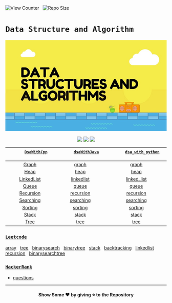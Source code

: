 ![View Counter](https://komarev.com/ghpvc/?username=Data-Structure-and-Algorithm&label=View%20Counter&color=red&style=flat) &nbsp; ![Repo Size](https://img.shields.io/github/repo-size/rajput-hemant/Data-Structure-and-Algorithm?color=blue)

# **`Data Structure and Algorithm`**

<p align="center">
  <img src="https://github.com/rajput-hemant/Data-Structure-and-Algorithm/blob/master/logo.jpg" width=700 />
</p>
<p align="center">
  <img src="https://camo.githubusercontent.com/a870803f30db1d15495072fa9e946a7fa6a6fc1a47fe12324aaf7509c410fc4a/68747470733a2f2f6564656e742e6769746875622e696f2f537570657254696e7949636f6e732f696d616765732f7376672f6a6176612e737667" width=40 />
  <img src="https://camo.githubusercontent.com/aa96ee3a3352c9c3c2161d3e95698d0885a277ab85d617fe77912627d37a3959/68747470733a2f2f6564656e742e6769746875622e696f2f537570657254696e7949636f6e732f696d616765732f7376672f707974686f6e2e737667" width=40 />
  <img src="https://camo.githubusercontent.com/1141fa873ae7371cd6b723fef0cd57ca14923123983844571416854b7f5e8fb6/68747470733a2f2f6564656e742e6769746875622e696f2f537570657254696e7949636f6e732f696d616765732f7376672f63706c7573706c75732e737667" width=40 />
</p>

<div align="center">

| &nbsp; &nbsp; &nbsp; &nbsp; &nbsp; &nbsp; &nbsp; [`DsaWithCpp`](https://github.com/rajput-hemant/Data-Structure-and-Algorithm/tree/master/DsaWithCpp) &nbsp; &nbsp; &nbsp; &nbsp; &nbsp; &nbsp; &nbsp; | &nbsp; &nbsp; &nbsp; &nbsp; &nbsp; &nbsp; &nbsp; [`dsaWithJava`](https://github.com/rajput-hemant/Data-Structure-and-Algorithm/tree/master/dsaWithJava) &nbsp; &nbsp; &nbsp; &nbsp; &nbsp; &nbsp; &nbsp; | &nbsp; &nbsp; &nbsp; &nbsp; &nbsp; &nbsp; &nbsp; [`dsa_with_python`](https://github.com/rajput-hemant/Data-Structure-and-Algorithm/tree/master/dsa_with_python) &nbsp; &nbsp; &nbsp; &nbsp; &nbsp; &nbsp; &nbsp; |
| :----------------------------------------------------------------------------------------------------------------------------------------------------------------------------------------------------: | :------------------------------------------------------------------------------------------------------------------------------------------------------------------------------------------------------: | :--------------------------------------------------------------------------------------------------------------------------------------------------------------------------------------------------------------: |
|                                                  [Graph](https://github.com/rajput-hemant/Data-Structure-and-Algorithm/tree/master/DsaWithCpp/Graph)                                                   |                                                   [graph](https://github.com/rajput-hemant/Data-Structure-and-Algorithm/tree/master/dsaWithJava/graph)                                                   |                                                     [graph](https://github.com/rajput-hemant/Data-Structure-and-Algorithm/tree/master/dsa_with_python/graph)                                                     |
|                                                   [Heap](https://github.com/rajput-hemant/Data-Structure-and-Algorithm/tree/master/DsaWithCpp/Heap)                                                    |                                                    [heap](https://github.com/rajput-hemant/Data-Structure-and-Algorithm/tree/master/dsaWithJava/heap)                                                    |                                                      [heap](https://github.com/rajput-hemant/Data-Structure-and-Algorithm/tree/master/dsa_with_python/heap)                                                      |
|                                             [LinkedList](https://github.com/rajput-hemant/Data-Structure-and-Algorithm/tree/master/DsaWithCpp/LinkedList)                                              |                                              [linkedlist](https://github.com/rajput-hemant/Data-Structure-and-Algorithm/tree/master/dsaWithJava/linkedlist)                                              |                                               [linked_list](https://github.com/rajput-hemant/Data-Structure-and-Algorithm/tree/master/dsa_with_python/linked_list)                                               |
|                                                  [Queue](https://github.com/rajput-hemant/Data-Structure-and-Algorithm/tree/master/DsaWithCpp/Queue)                                                   |                                                   [queue](https://github.com/rajput-hemant/Data-Structure-and-Algorithm/tree/master/dsaWithJava/queue)                                                   |                                                     [queue](https://github.com/rajput-hemant/Data-Structure-and-Algorithm/tree/master/dsa_with_python/queue)                                                     |
|                                              [Recursion](https://github.com/rajput-hemant/Data-Structure-and-Algorithm/tree/master/DsaWithCpp/Recursion)                                               |                                               [recursion](https://github.com/rajput-hemant/Data-Structure-and-Algorithm/tree/master/dsaWithJava/recursion)                                               |                                                 [recursion](https://github.com/rajput-hemant/Data-Structure-and-Algorithm/tree/master/dsa_with_python/recursion)                                                 |
|                                              [Searching](https://github.com/rajput-hemant/Data-Structure-and-Algorithm/tree/master/DsaWithCpp/Searching)                                               |                                               [searching](https://github.com/rajput-hemant/Data-Structure-and-Algorithm/tree/master/dsaWithJava/searching)                                               |                                                 [searching](https://github.com/rajput-hemant/Data-Structure-and-Algorithm/tree/master/dsa_with_python/searching)                                                 |
|                                                [Sorting](https://github.com/rajput-hemant/Data-Structure-and-Algorithm/tree/master/DsaWithCpp/Sorting)                                                 |                                                 [sorting](https://github.com/rajput-hemant/Data-Structure-and-Algorithm/tree/master/dsaWithJava/sorting)                                                 |                                                   [sorting](https://github.com/rajput-hemant/Data-Structure-and-Algorithm/tree/master/dsa_with_python/sorting)                                                   |
|                                                  [Stack](https://github.com/rajput-hemant/Data-Structure-and-Algorithm/tree/master/DsaWithCpp/Stack)                                                   |                                                 [stack](https://github.com/rajput-hemant/Data-Structure-and-Algorithm/tree/master/dsa_with_python/stack)                                                 |                                                     [stack](https://github.com/rajput-hemant/Data-Structure-and-Algorithm/tree/master/dsa_with_python/stack)                                                     |
|                                                   [Tree](https://github.com/rajput-hemant/Data-Structure-and-Algorithm/tree/master/DsaWithCpp/Tree)                                                    |                                                    [tree](https://github.com/rajput-hemant/Data-Structure-and-Algorithm/tree/master/dsaWithJava/tree)                                                    |                                                      [tree](https://github.com/rajput-hemant/Data-Structure-and-Algorithm/tree/master/dsa_with_python/tree)                                                      |

</div>

### [`Leetcode`](https://github.com/rajput-hemant/Data-Structure-and-Algorithm/tree/master/leetcode)

[array](https://github.com/rajput-hemant/Data-Structure-and-Algorithm/tree/master/leetcode/array) &nbsp; [tree](https://github.com/rajput-hemant/Data-Structure-and-Algorithm/tree/master/leetcode/tree) &nbsp; [binarysearch](https://github.com/rajput-hemant/Data-Structure-and-Algorithm/tree/master/leetcode/binarysearch) &nbsp; [binarytree](https://github.com/rajput-hemant/Data-Structure-and-Algorithm/tree/master/leetcode/tree/binarytree) &nbsp; [stack](https://github.com/rajput-hemant/Data-Structure-and-Algorithm/tree/master/leetcode/stack) &nbsp; [backtracking](https://github.com/rajput-hemant/Data-Structure-and-Algorithm/tree/master/leetcode/recursion) &nbsp; [linkedlist](https://github.com/rajput-hemant/Data-Structure-and-Algorithm/tree/master/leetcode/linkedlist) &nbsp; [recursion](https://github.com/rajput-hemant/Data-Structure-and-Algorithm/tree/master/leetcode/recursion) &nbsp; [binarysearchtree](https://github.com/rajput-hemant/Data-Structure-and-Algorithm/tree/master/leetcode/tree/binarysearchtree)

### [`HackerRank`](https://github.com/rajput-hemant/Data-Structure-and-Algorithm/tree/master/hackerrank)

- [questions](https://github.com/rajput-hemant/Data-Structure-and-Algorithm/tree/master/hackerrank/questions)

---

<h4 align= "center">Show Some ❤ by giving ⭐ to the Repository
